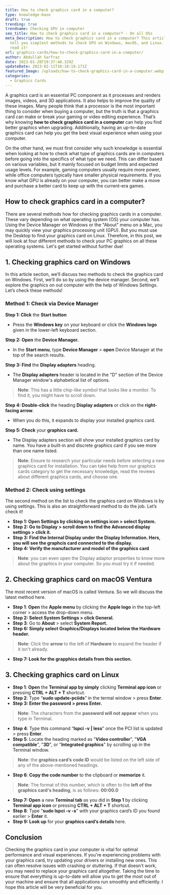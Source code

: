 ```yaml
---
title: How to check graphics card in a computer?
type: knowledge-base
draft: true
trending: true
trendname: Checking GPU in computer
seo_title: How to check graphics card in a computer? - On all OSs
meta_Description: How to check graphics card in a computer? This article will
  tell you simplest methods to check GPU on Windows, macOS, and Linux. Let’s
  read it!
url: graphics-cards/how-to-check-graphics-card-in-a-computer/
author: Abdullah Sarfraz
date: 2023-01-28T19:37:48.329Z
updateDate: 2023-02-11T10:18:19.171Z
featured_Image: /uploads/how-to-check-graphics-card-in-a-computer.webp
categories:
  - Graphics Cards
---
```

A graphics card is an essential PC component as it processes and renders images, videos, and 3D applications. It also helps to improve the quality of these images. Many people think that a processor is the most important thing to consider when buying a computer, but the truth is that a graphics card can make or break your gaming or video editing experience. That’s why knowing **how to check graphics card in a computer** can help you find better graphics when upgrading. Additionally, having an up-to-date graphics card can help you get the best visual experience when using your computer.

On the other hand, we must first consider why such knowledge is essential when looking at how to check what type of graphics cards are in computers before going into the specifics of what type we need. This can differ based on various variables, but it mainly focused on budget limits and expected usage levels. For example, gaming computers usually require more power, while office computers typically have smaller physical requirements. If you know what GPU is already on your computer, you can better make a move and purchase a better card to keep up with the current-era games. 

## How to check graphics card in a computer?

There are several methods how for checking graphics cards in a computer. These vary depending on what operating system (OS) your computer has. Using the Device Manager on Windows or the "About" menu on a Mac, you may quickly view your graphics processing unit (GPU). But you must use the Desktop to find your graphics card on Linux. Therefore, in this post, we will look at four different methods to check your PC graphics on all these operating systems. Let's get started without further due!

## 1. Checking graphics card on Windows

In this article section, we’ll discuss two methods to check the graphics card on Windows. First, we’ll do so by using the device manager. Second, we’ll explore the graphics on out computer with the help of Windows Settings. Let’s check these methods!

### Method 1: Check via Device Manager

**Step 1: Click** the **Start button**

* Press the **Windows key** on your keyboard or click the **Windows logo** given in the lower-left keyboard section.

**Step 2: Open** the **Device Manager.**

* In the **Start menu**, type **Device Manager** > **open** Device Manager at the top of the search results.

**Step 3: Find** the **Display adapters** heading.

* The **Display adapters** header is located in the "D" section of the Device Manager window's alphabetical list of options.

> **Note**: This has a little chip-like symbol that looks like a monitor. To find it, you might have to scroll down.

**Step 4: Double-click** the heading **Display adapters** or click on the **right-facing arrow**.

* When you do this, it expands to display your installed graphics card.

**Step 5: Check** your **graphics card.**

* The Display adapters section will show your installed graphics card by name. You have a built-in and discrete graphics card if you see more than one name listed.

> **Note**: Ensure to research your particular needs before selecting a new graphics card for installation. You can take help from our graphics cards category to get the necessary knowledge, read the reviews about different graphics cards, and choose one.

### Method 2: Check using settings

The second method on the list to check the graphics card on Windows is by using settings. This is also an straightforward method to do the job. Let’s check it!

* **Step 1: Open Settings by clicking on settings icon > select System.**
* **Step 2: Go to Display > scroll down to find the Advanced display settings > click it.** 
* **Step 3: Find the Internal Display under the Display Information. Hers, you will see the graphcis card connected to the display.**
* **Step 4: Verify the manufacturer and model of the graphics card** 

> **Note**: you can even open the Display adaptor properties to know more about the graphics in your computer. So you must try it if needed.

## 2. Checking graphics card on macOS Ventura

The most recent version of macOS is called Ventura. So we will discuss the latest method here.

* **Step 1**: **Open** the **Apple menu** by clicking the **Apple logo** in the top-left corner > access the drop-down menu.
* **Step 2: Select System Settings > click General.**
* **Step 3**: Go to **About** > select **System Report.**
* **Step 6: Simply select Graphics/Displays located below the Hardware header.**

> **Note**: Click the **arrow** to the left of **Hardware** to expand the header if it isn't already.

* **Step 7: Look for the grapphics details from this section.**

## 3. Checking graphics card on Linux

* **Step 1**: **Open** the **Terminal app by simply** clicking **Terminal app icon** or pressing **CTRL + ALT + T** shortcut.
* **Step 2**: Type “**sudo update-pciids**” in the termal window > press **Enter**.
* **Step 3: Enter the password > press Enter.**

> **Note**: The characters from the **password will not appear** when you type in Terminal.

* **Step 4**: Type this command “**lspci -v | less**” once the PCI list is updated > press **Enter**. 
* **Step 5**: Locate the heading marked as "**Video controller**", "**VGA compatible**", "**3D**", or "**Integrated graphics**" by scrolling up in the Terminal window. 

> **Note**: the **graphics card’s code ID** would be listed on the left side of any of the above-mentioned headings.

* **Step 6**: **Copy the code number** to the clipboard or **memorize** it. 

> **Note**: The format of this number, which is often to the **left of the graphics card's heading**, is as follows: **00:00.0**

* **Step 7: Open** a new **Terminal tab** as you did in **Step 1** by clicking **Terminal app icon** or pressing **CTRL + ALT + T** shortcut.
* **Step 8**: Type “**sudo lspci -v -s**” with your graphics card’s ID you found earlier > **Enter** it.
* **Step 9: Look up** for your **graphics card’s details** here.

## Conclusion

Checking the graphics card in your computer is vital for optimal performance and visual experiences. If you're experiencing problems with your graphics card, try updating your drivers or installing new ones. This can often resolve issues with crashing or stuttering. If that doesn't work, you may need to replace your graphics card altogether. Taking the time to ensure that everything is up-to-date will allow you to get the most out of your machine and ensure that all applications run smoothly and efficiently. I hope this article will be very beneficial for you.